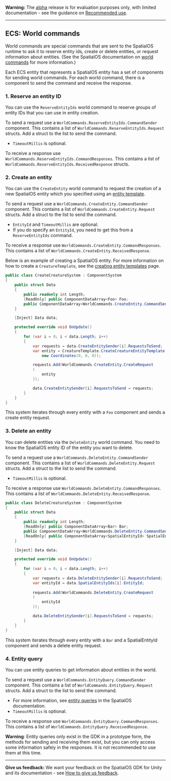 **Warning:** The [alpha](https://docs.improbable.io/reference/latest/shared/release-policy#maturity-stages) release is for evaluation purposes only, with limited documentation - see the guidance on [Recommended use](../../../README.md#recommended-use).

-----


## ECS: World commands

World commands are special commands that are sent to the SpatialOS runtime to ask it to reserve entity ids, create or delete entities, or request information about entities. (See the SpatialOS documentation on [world commands](https://docs.improbable.io/reference/latest/shared/design/commands#world-commands) for more information.) 

Each ECS entity that represents a SpatialOS entity has a set of components for sending world commands. For each world command, there is a component to send the command and receive the response. 

### 1. Reserve an entity ID

You can use the `ReserveEntityIds` world command to reserve groups of entity IDs that you can use in entity creation.

To send a request use a `WorldCommands.ReserveEntityIds.CommandSender` component. This contains a list of `WorldCommands.ReserveEntityIds.Request` structs. Add a struct to the list to send the command.

- `TimeoutMillis` is optional.

To receive a response use `WorldCommands.ReserveEntityIds.CommandResponses`. This contains a list of `WorldCommands.ReserveEntityIds.ReceivedResponse` structs.

### 2. Create an entity

You can use the `CreateEntity` world command to request the creation of a new SpatialOS entity which you specified using an [entity template](../entity-templates.md).

To send a request use a `WorldCommands.CreateEntity.CommandSender` component. This contains a list of `WorldCommands.CreateEntity.Request` structs. Add a struct to the list to send the command.

- `EntityId` and `TimeoutMillis` are optional.
- If you do specify an `EntityId`, you need to get this from a `ReserveEntityIds` command.

To receive a response use `WorldCommands.CreateEntity.CommandResponses`. This contains a list of `WorldCommands.CreateEntity.ReceivedResponse`.

Below is an example of creating a SpatialOS entity. For more information on how to create a `CreatureTemplate`, see the [creating entity templates](../entity-templates.md) page. 

```csharp
public class CreateCreatureSystem : ComponentSystem
{
    public struct Data
    {
        public readonly int Length;
        [ReadOnly] public ComponentDataArray<Foo> Foo;
        public ComponentDataArray<WorldCommands.CreateEntity.CommandSender> CreateEntitySender;
    }

    [Inject] Data data;

    protected override void OnUpdate()
    {
        for (var i = 0; i < data.Length; i++)
        {
            var requests = data.CreateEntitySender[i].RequestsToSend;
            var entity = CreatureTemplate.CreateCreatureEntityTemplate(
                new Coordinates(0, 0, 0));

            requests.Add(WorldCommands.CreateEntity.CreateRequest
            (
                entity
            ));

            data.CreateEntitySender[i].RequestsToSend = requests;
        }
    }
}
```

This system iterates through every entity with a `Foo` component and sends a create entity request.

### 3.  Delete an entity

You can delete entities via the `DeleteEntity` world command. You need to know the SpatialOS entity ID of the entity you want to delete.

To send a request use a `WorldCommands.DeleteEntity.CommandSender` component. This contains a list of `WorldCommands.DeleteEntity.Request` structs. Add a struct to the list to send the command.

- `TimeoutMillis` is optional.

To receive a response use `WorldCommands.DeleteEntity.CommandResponses`. This contains a list of `WorldCommands.DeleteEntity.ReceivedResponse`.

```csharp
public class DeleteCreatureSystem : ComponentSystem
{
    public struct Data
    {
        public readonly int Length;
        [ReadOnly] public ComponentDataArray<Bar> Bar;
        public ComponentDataArray<WorldCommands.DeleteEntity.CommandSender> DeleteEntitySender;
        [ReadOnly] public ComponentDataArray<SpatialEntityId> SpatialEntityIds;
    }

    [Inject] Data data;

    protected override void OnUpdate()
    {
        for (var i = 0; i < data.Length; i++)
        {
            var requests = data.DeleteEntitySender[i].RequestsToSend;
            var entityId = data.SpatialEntityIds[i].EntityId;
        	
            requests.Add(WorldCommands.DeleteEntity.CreateRequest
            (
                entityId
            ));

            data.DeleteEntitySender[i].RequestsToSend = requests;
        }
    }
}
```

This system iterates through every entity with a `Bar` and a SpatialEntityId component and sends a delete entity request.

### 4. Entity query

You can use entity queries to get information about entities in the world. 

To send a request use a `WorldCommands.EntityQuery.CommandSender` component. This contains a list of `WorldCommands.EntityQuery.Request` structs. Add a struct to the list to send the command.

- For more information, see [entity queries](https://docs.improbable.io/reference/latest/shared/glossary#queries) in the SpatialOS documentation.
- `TimeoutMillis` is optional.

To receive a response use `WorldCommands.EntityQuery.CommandResponses`. This contains a list of `WorldCommands.EntityQuery.ReceivedResponse`.

**Warning**: Entity queries only exist in the GDK in a prototype form, the methods for sending and receiving them exist, but you can only access some information  safely in the responses. It is not recommended to use them at this time.

------

**Give us feedback:** We want your feedback on the SpatialOS GDK for Unity and its documentation  - see [How to give us feedback](../../../README.md#give-us-feedback).
